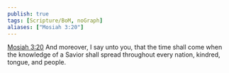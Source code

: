 ```yaml
---
publish: true
tags: [Scripture/BoM, noGraph]
aliases: ["Mosiah 3:20"]
---
```

[Mosiah 3:20](https://churchofjesuschrist.org/study/scriptures/bofm/mosiah/3?lang=eng&id=p20#p20) And moreover, I say unto you, that the time shall come when the knowledge of a Savior shall spread throughout every nation, kindred, tongue, and people.
